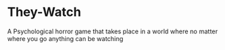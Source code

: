 # They-Watch
A Psychological horror game that takes place in a world where no matter where you go anything can be watching
